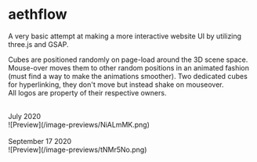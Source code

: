 # aethflow
A very basic attempt at making a more interactive website UI by utilizing three.js and GSAP. <br />

Cubes are positioned randomly on page-load around the 3D scene space. Mouse-over moves them to other random positions in an animated fashion (must find a way to make the animations smoother). Two dedicated cubes for hyperlinking, they don't move but instead shake on mouseover. <br />
All logos are property of their respective owners.

<br />
July 2020 <br />
![Preview](/image-previews/NiALmMK.png) <br />
<br />
September 17 2020 <br />
![Preview](/image-previews/tNMr5No.png) <br />
